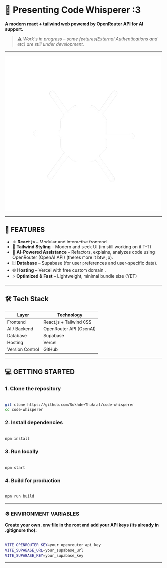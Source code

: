 # 🌟 Presenting Code Whisperer :3

**A modern react + tailwind web powered by OpenRouter API for AI support.**

> ⚠️ *Work's in progress – some features(External Authentications and etc) are still under development.*

---

![CodeWhisperer Banner](src/assets/starsiegeRemoved.png)

---

## 🚀 FEATURES

- ⚛️ **React.js** – Modular and interactive frontend
- 🎨 **Tailwind Styling** – Modern and sleek UI  (im still working on it T-T)
- 🤖 **AI-Powered Assistance** – Refactors, explains, analyzes code using OpenRouter (OpenAI API)  (theres more it btw ;p).
- 🗄 **Database** – Supabase (for user preferences and user-specific data).
- 🌐 **Hosting** – Vercel with free custom domain .
- ⚡ **Optimized & Fast** – Lightweight, minimal bundle size (YET)

---

## 🛠 Tech Stack

| Layer           | Technology              |
|-----------------|-------------------------|
| Frontend        | React.js + Tailwind CSS |
| AI / Backend    | OpenRouter API (OpenAI) |
| Database        |         Supabase        |
| Hosting         |          Vercel         |
| Version Control |          GitHub         |   

---

## 💻 GETTING STARTED
### 1. Clone the repository
```bash

git clone https://github.com/SukhdevThukral/code-whisperer
cd code-whisperer

```

### 2. Install dependencies

```bash

npm install

```

### 3. Run locally

```bash 

npm start

```

### 4. Build for production

```bash 

npm run build

```

---

### ⚙️ ENVIRONMENT VARIABLES
**Create your own .env file in the root and add your API keys (its already in .gitignore tho):**

```bash

VITE_OPENROUTER_KEY=your_openrouter_api_key
VITE_SUPABASE_URL=your_supabase_url
VITE_SUPABASE_KEY=your_supabase_key

```

---

